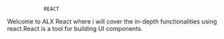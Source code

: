 				REACT

Welcome to ALX React where i will cover the in-depth functionalities using react.React is a tool for building UI components. 
